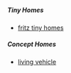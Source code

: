 ##### Tiny Homes
- [fritz tiny homes](https://linktr.ee/Fritztinyhomes)

##### Concept Homes 
- [living vehicle](https://www.livingvehicle.com/)

